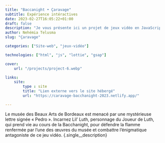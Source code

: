 ```yaml
---
title: "Baccanight • Çaravage"
subtitle: Expérience intéractives
date: 2023-02-27T16:05:22+01:00
draft: false
description: "Je vous présente ici un projet de jeux vidéo en JavaScript que j'ai réalisé dans le cadre d'un projet universitaire."
author: Nehémia Telusma
slug: "Çaravage"

categories: ["Site-web", "jeux-vidéo"]

technologies: ["html", "js", "lottie", "gsap"]

cover:
    url: "/projects/project-6.webp"

links:
    site:
        type : site
        title: "Lien externe vers le site hébergé"
        url: "https://caravage-bacchanight-2023.netlify.app/"

---
```


Le musée des Beaux Arts de Bordeaux est menacé par une mystérieuse lettre signée « Pedro ». Incarnez Lil’ Luth, personnage du Joueur de Luth, qui prend vie au cours de la Bacchanight, pour défendre la flamme renfermée par l’une des œuvres du musée et combattre l’énigmatique antagoniste de ce jeu vidéo.
{.single__description}
